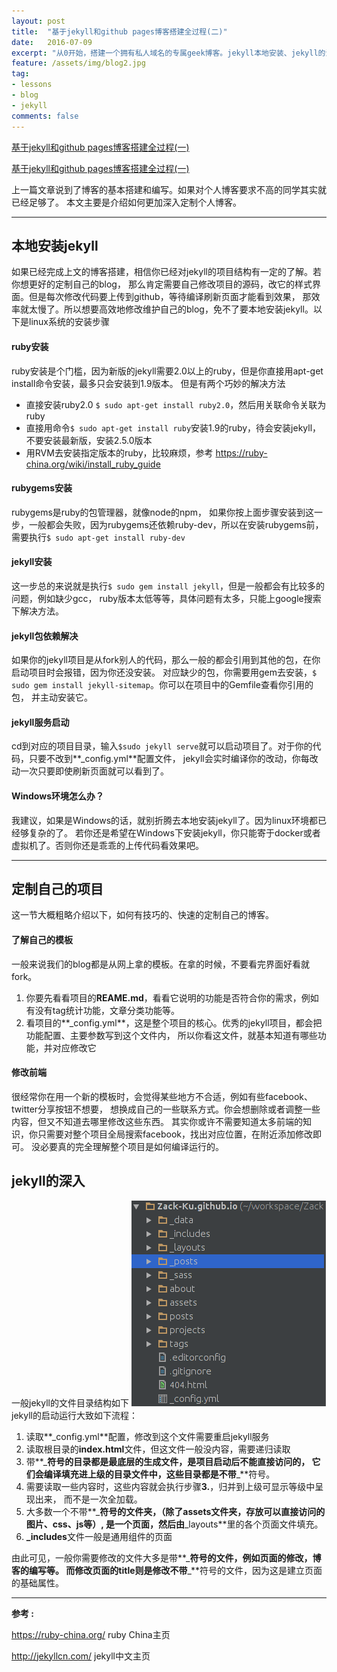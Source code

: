 ```yaml
---
layout: post
title:  "基于jekyll和github pages博客搭建全过程(二)"
date:   2016-07-09
excerpt: "从0开始，搭建一个拥有私人域名的专属geek博客。jekyll本地安装、jekyll的深入"
feature: /assets/img/blog2.jpg
tag:
- lessons 
- blog
- jekyll
comments: false
---
```


[基于jekyll和github pages博客搭建全过程(一)](http://zackku.com/built-blog)  
 
 
[基于jekyll和github pages博客搭建全过程(一)](http://zackku.com/built-blog-3)


上一篇文章说到了博客的基本搭建和编写。如果对个人博客要求不高的同学其实就已经足够了。
本文主要是介绍如何更加深入定制个人博客。

-----------

##  本地安装jekyll
如果已经完成上文的博客搭建，相信你已经对jekyll的项目结构有一定的了解。若你想更好的定制自己的blog，
那么肯定需要自己修改项目的源码，改它的样式界面。但是每次修改代码要上传到github，等待编译刷新页面才能看到效果，
那效率就太慢了。所以想要高效地修改维护自己的blog，免不了要本地安装jekyll。以下是linux系统的安装步骤

#### ruby安装
ruby安装是个门槛，因为新版的jekyll需要2.0以上的ruby，但是你直接用apt-get install命令安装，最多只会安装到1.9版本。
但是有两个巧妙的解决方法

- 直接安装ruby2.0 `$ sudo apt-get install ruby2.0`，然后用关联命令关联为ruby
- 直接用命令`$ sudo apt-get install ruby`安装1.9的ruby，待会安装jekyll，不要安装最新版，安装2.5.0版本
- 用RVM去安装指定版本的ruby，比较麻烦，参考 <https://ruby-china.org/wiki/install_ruby_guide>

#### rubygems安装
rubygems是ruby的包管理器，就像node的npm，
如果你按上面步骤安装到这一步，一般都会失败，因为rubygems还依赖ruby-dev，所以在安装rubygems前，
需要执行`$ sudo apt-get install ruby-dev`

#### jekyll安装
这一步总的来说就是执行`$ sudo gem install jekyll`，但是一般都会有比较多的问题，例如缺少gcc，
ruby版本太低等等，具体问题有太多，只能上google搜索下解决方法。

#### jekyll包依赖解决
如果你的jekyll项目是从fork别人的代码，那么一般的都会引用到其他的包，在你启动项目时会报错，因为你还没安装。
对应缺少的包，你需要用gem去安装，`$ sudo gem install jekyll-sitemap`。你可以在项目中的Gemfile查看你引用的包，
并主动安装它。

#### jekyll服务启动
cd到对应的项目目录，输入`$sudo jekyll serve`就可以启动项目了。对于你的代码，只要不改到**_config.yml**配置文件，
jekyll会实时编译你的改动，你每改动一次只要即使刷新页面就可以看到了。

#### Windows环境怎么办？
我建议，如果是Windows的话，就别折腾去本地安装jekyll了。因为linux环境都已经够复杂的了。
若你还是希望在Windows下安装jekyll，你只能寄于docker或者虚拟机了。否则你还是乖乖的上传代码看效果吧。

-----------

##  定制自己的项目
这一节大概粗略介绍以下，如何有技巧的、快速的定制自己的博客。

#### 了解自己的模板
一般来说我们的blog都是从网上拿的模板。在拿的时候，不要看完界面好看就fork。

1. 你要先看看项目的**REAME.md**，看看它说明的功能是否符合你的需求，例如有没有tag统计功能，文章分类功能等。
2. 看项目的**\_config.yml**，这是整个项目的核心。优秀的jekyll项目，都会把功能配置、主要参数写到这个文件内，
所以你看这文件，就基本知道有哪些功能，并对应修改它

#### 修改前端
很经常你在用一个新的模板时，会觉得某些地方不合适，例如有些facebook、twitter分享按钮不想要，
想换成自己的一些联系方式。你会想删除或者调整一些内容，但又不知道去哪里修改这些东西。
其实你或许不需要知道太多前端的知识，你只需要对整个项目全局搜索facebook，找出对应位置，在附近添加修改即可。
没必要真的完全理解整个项目是如何编译运行的。

## jekyll的深入
一般jekyll的文件目录结构如下
![folder of jekyll](/assets/img/folder-of-jekyll.png)
jekyll的启动运行大致如下流程：

1. 读取**\_config.yml**配置，修改到这个文件需要重启jekyll服务
2. 读取根目录的**index.html**文件，但这文件一般没内容，需要递归读取
3. 带**\_**符号的目录都是最底层的生成文件，是项目启动后不能直接访问的，
它们会编译填充进上级的目录文件中，这些目录都是不带**\_**符号。
4. 需要读取一些内容时，这些内容就会执行步骤**3.**，归并到上级可显示等级中呈现出来，
而不是一次全加载。
5. 大多数一个不带**\_**符号的文件夹，（除了assets文件夹，存放可以直接访问的图片、css、js等）,
是一个页面，然后由**\_layouts**里的各个页面文件填充。
6. **\_includes**文件一般是通用组件的页面

由此可见，一般你需要修改的文件大多是带**\_**符号的文件，例如页面的修改，博客的编写等。
而修改页面的title则是修改不带**\_**符号的文件，因为这是建立页面的基础属性。

------------------------------------  

**参考 :**  


<https://ruby-china.org/>  ruby China主页

<http://jekyllcn.com/>  jekyll中文主页
